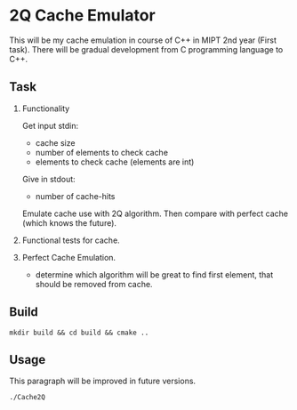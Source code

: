 # 2Q Cache Emulator

This will be my cache emulation in course of C++ in MIPT 2nd year (First task). There will be gradual development from C programming language to C++.

## Task

1. Functionality

   Get input stdin:

   * cache size
   * number of elements to check cache
   * elements to check cache (elements are int)

   Give in stdout:

   * number of cache-hits

   Emulate cache use with 2Q algorithm. Then compare with perfect cache (which knows the future).

2. Functional tests for cache.

3. Perfect Cache Emulation.

   * determine which algorithm will be great to find first element, that should be removed from cache.


## Build

```shell
mkdir build && cd build && cmake ..
```

## Usage

This paragraph will be improved in future versions.

```shell
./Cache2Q
```

